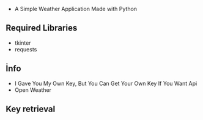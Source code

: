 - A Simple Weather Application Made with Python

Required Libraries
-
-  tkinter
-  requests

İnfo
-
- I Gave You My Own Key, But You Can Get Your Own Key If You Want
 Api
 - Open Weather

Key retrieval
-

